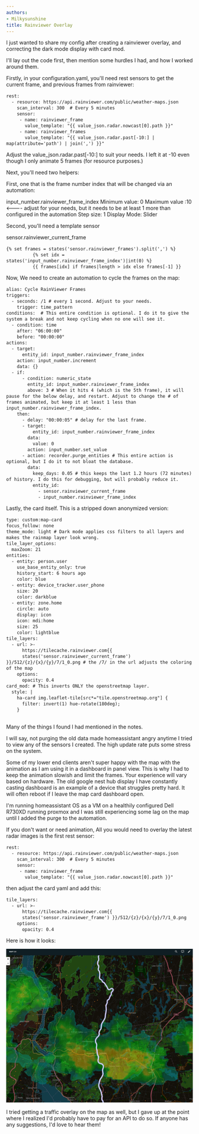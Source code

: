 ```yaml
---
authors: 
- Milkysunshine
title: Rainviewer Overlay
---
```


I just wanted to share my config after creating a rainviewer overlay, and correcting the dark mode display with card mod.

I'll lay out the code first, then mention some hurdles I had, and how I worked around them.

Firstly, in your configuration.yaml, you'll need rest sensors to get the current frame, and previous frames from rainviewer:

```
rest:
  - resource: https://api.rainviewer.com/public/weather-maps.json
    scan_interval: 300  # Every 5 minutes
    sensor:
     - name: rainviewer_frame
       value_template: "{{ value_json.radar.nowcast[0].path }}"
     - name: rainviewer_frames
       value_template: "{{ value_json.radar.past[-10:] | map(attribute='path') | join(',') }}"
```

Adjust the value_json.radar.past[-10:] to suit your needs. I left it at -10 even though I only animate 5 frames (for resource purposes.)


Next, you'll need two helpers:

First, one that is the frame number index that will be changed via an automation:

input_number.rainviewer_frame_index
Minimum value: 0
Maximum value :10 <---- adjust for your needs, but it needs to be at least 1 more than configured in the automation
Step size: 1
Display Mode: Slider


Second, you'll need a template sensor

sensor.rainviewer_current_frame
```
{% set frames = states('sensor.rainviewer_frames').split(',') %}
          {% set idx = states('input_number.rainviewer_frame_index')|int(0) %}
          {{ frames[idx] if frames|length > idx else frames[-1] }}
```

Now, We need to create an automation to cycle the frames on the map:

```
alias: Cycle RainViewer Frames
triggers:
  - seconds: /1 # every 1 second. Adjust to your needs.
    trigger: time_pattern
conditions:  # This entire condition is optional. I do it to give the system a break and not keep cycling when no one will see it.
  - condition: time
    after: "06:00:00"
    before: "00:00:00"
actions:
  - target:
      entity_id: input_number.rainviewer_frame_index
    action: input_number.increment
    data: {}
  - if:
      - condition: numeric_state
        entity_id: input_number.rainviewer_frame_index
        above: 3 # When it hits 4 (which is the 5th frame), it will pause for the below delay, and restart. Adjust to change the # of frames animated, but keep it at least 1 less than input_number.rainviewer_frame_index.
    then:
      - delay: "00:00:05" # delay for the last frame.
      - target:
          entity_id: input_number.rainviewer_frame_index
        data:
          value: 0
        action: input_number.set_value
      - action: recorder.purge_entities # This entire action is optional, but I do it to not bloat the database. 
        data:
          keep_days: 0.05 # this keeps the last 1.2 hours (72 minutes) of history. I do this for debugging, but will probably reduce it.
          entity_id:
            - sensor.rainviewer_current_frame
            - input_number.rainviewer_frame_index
```


Lastly, the card itself. This is a stripped down anonymized version:

```
type: custom:map-card
focus_follow: none
theme_mode: light # Dark mode applies css filters to all layers and makes the rainmap layer look wrong.
tile_layer_options:
  maxZoom: 21
entities:
  - entity: person.user
    use_base_entity_only: true
    history_start: 6 hours ago
    color: blue
  - entity: device_tracker.user_phone
    size: 20
    color: darkblue
  - entity: zone.home
    circle: auto
    display: icon
    icon: mdi:home
    size: 25
    color: lightblue
tile_layers:
  - url: >-
      https://tilecache.rainviewer.com{{
      states('sensor.rainviewer_current_frame') }}/512/{z}/{x}/{y}/7/1_0.png # the /7/ in the url adjusts the coloring of the map
    options:
      opacity: 0.4
card_mod: # This inverts ONLY the openstreetmap layer. 
  style: |
    ha-card img.leaflet-tile[src*="tile.openstreetmap.org"] {
      filter: invert(1) hue-rotate(180deg);
    }


```


Many of the things I found I had mentioned in the notes. 

I will say, not purging the old data made homeassistant angry anytime I tried to view any of the sensors I created. The high update rate puts some stress on the system.

Some of my lower end clients aren't super happy with the map with the animation as I am using it in a dashboard in panel view. This is why I had to keep the animation slowish and limit the frames. Your experience will vary based on hardware. The old google nest hub display I have constantly casting dashboard is an example of a device that struggles pretty hard. It will often reboot if I leave the map card dashboard open.

I'm running homeassistant OS as a VM on a healthily configured Dell R730XD running proxmox and I was still experiencing some lag on the map until I added the purge to the automation.

If you don't want or need animation, All you would need to overlay the latest radar images is the first rest sensor:

```
rest:
  - resource: https://api.rainviewer.com/public/weather-maps.json
    scan_interval: 300  # Every 5 minutes
    sensor:
     - name: rainviewer_frame
       value_template: "{{ value_json.radar.nowcast[0].path }}"
```

then adjust the card yaml and add this:

```
tile_layers:
  - url: >-
      https://tilecache.rainviewer.com{{
      states('sensor.rainviewer_frame') }}/512/{z}/{x}/{y}/7/1_0.png
    options:
      opacity: 0.4
```


Here is how it looks:

![rainviewer screenshot](rainviewer.png)


I tried getting a traffic overlay on the map as well, but I gave up at the point where I realized I'd probably have to pay for an API to do so. If anyone has any suggestions, I'd love to hear them!
